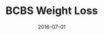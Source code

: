 ---
title: BCBS Weight Loss
articlename: >-
  A Randomized Controlled Trial of Employer Matching of Employees? Monetary Contributions to Deposit Contracts to Promote Weight Loss
date: 2016-07-01
summary: >-
  Participation in deposit contracts to promote weight loss was low, and matching deposits did not increase participation. For deposit contracts to impact population health, ongoing participation will need to be higher.
authors: >-
  Jeffrey T. Kullgren, MD, MS, MPH, Andrea B. Troxel, ScD, George Loewenstein, PhD, Laurie A. Norton, MA, Dana Gatto, BS, Yuanyuan Tao, MS, Jingsan Zhu, MS, MBA, Heather Schofield, MS, PhD, Judy A. Shea, PhD, David A. Asch, MD, MBA, Thomas Pellathy, PhD, Jay Driggers, MBA, Kevin G. Volpp, MD, PhD
source: 'http://journals.sagepub.com/doi/abs/10.1177/0890117116658210'
journal: Am J Health Promot.
---